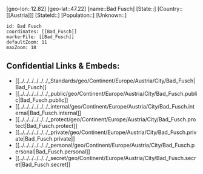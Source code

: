 ﻿---
location: [47.22,12.82]
mapzoom: [7,12] 
mapmarker: city 
type: City
tags:
- geo/City


SpocWebEntityId: 28962
isDeleted: false
confidential: public

---
[geo-lon::12.82]
[geo-lat::47.22]
[name::Bad Fusch]
[State::]
[Country::[[Austria]]]
[StateId::]
[Population::]
[Unknown::]


```leaflet
id: Bad Fusch
coordinates: [[Bad_Fusch]]
markerFile: [[Bad_Fusch]]
defaultZoom: 11 
maxZoom: 18
```


## Confidential Links & Embeds: 
- [[../../../../../../_Standards/geo/Continent/Europe/Austria/City/Bad_Fusch|Bad_Fusch]] 
- [[../../../../../../_public/geo/Continent/Europe/Austria/City/Bad_Fusch.public|Bad_Fusch.public]] 
- [[../../../../../../_internal/geo/Continent/Europe/Austria/City/Bad_Fusch.internal|Bad_Fusch.internal]] 
- [[../../../../../../_protect/geo/Continent/Europe/Austria/City/Bad_Fusch.protect|Bad_Fusch.protect]] 
- [[../../../../../../_private/geo/Continent/Europe/Austria/City/Bad_Fusch.private|Bad_Fusch.private]] 
- [[../../../../../../_personal/geo/Continent/Europe/Austria/City/Bad_Fusch.personal|Bad_Fusch.personal]] 
- [[../../../../../../_secret/geo/Continent/Europe/Austria/City/Bad_Fusch.secret|Bad_Fusch.secret]] 
